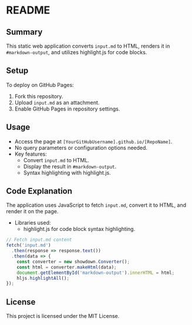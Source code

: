 # README

## Summary
This static web application converts `input.md` to HTML, renders it in `#markdown-output`, and utilizes highlight.js for code blocks.

## Setup
To deploy on GitHub Pages:
1. Fork this repository.
2. Upload `input.md` as an attachment.
3. Enable GitHub Pages in repository settings.

## Usage
- Access the page at `[YourGitHubUsername].github.io/[RepoName]`.
- No query parameters or configuration options needed.
- Key features:
  - Convert `input.md` to HTML.
  - Display the result in `#markdown-output`.
  - Syntax highlighting with highlight.js.

## Code Explanation
The application uses JavaScript to fetch `input.md`, convert it to HTML, and render it on the page.

- Libraries used:
  - highlight.js for code block syntax highlighting.

```javascript
// Fetch input.md content
fetch('input.md')
  .then(response => response.text())
  .then(data => {
    const converter = new showdown.Converter();
    const html = converter.makeHtml(data);
    document.getElementById('markdown-output').innerHTML = html;
    hljs.highlightAll();
});
```

## License
This project is licensed under the MIT License.